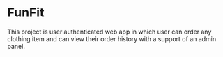 # FunFit
This project is user authenticated web app in which user can order any clothing item and can view their order history with a support of an admin panel.
